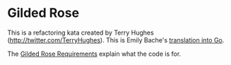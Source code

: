 # Gilded Rose

This is a refactoring kata created by Terry Hughes (http://twitter.com/TerryHughes). This is Emily Bache's
[translation into Go](https://github.com/emilybache/GildedRose-Refactoring-Kata/tree/master/go).

The [Gilded Rose Requirements](https://github.com/jamesjoshuahill/gildedrose/blob/master/GildedRoseRequirements.txt) explain what the code is for.
